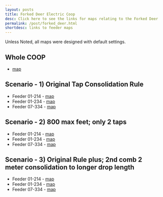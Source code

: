 ```yaml
---
layout: posts
title: Forked Deer Electric Coop
desc: Click here to see the links for maps relating to the Forked Deer Coop.  This is organized by substation/feeders. 
permalink: /post/forked_deer.html
shortdesc: links to feeder maps
---
```


Unless Noted, all maps were designed with default settings.

Whole COOP
----------
* [map](/coop/forked_deer/coop.html)

Scenario - 1) Original Tap Consolidation Rule
---------
* Feeder 01-214 - [map](/coop/forked_deer/s01_f214.html)
* Feeder 01-234 - [map](/coop/forked_deer/s01_f234.html)
* Feeder 07-334 - [map](/coop/forked_deer/s07_f334.html)

Scenario - 2) 800 max feet; only 2 taps
---------
* Feeder 01-214 - [map](/coop/forked_deer/s01_f214_n_800.html)
* Feeder 01-234 - [map](/coop/forked_deer/s01_f234_n_800.html)
* Feeder 07-334 - [map](/coop/forked_deer/s07_f334_n_800.html)

Scenario - 3) Original Rule plus; 2nd comb 2 meter consolidation to longer drop length
------------
* Feeder 01-214 - [map](/coop/forked_deer/s01_f214_800_adss_t.html)
* Feeder 01-234 - [map](/coop/forked_deer/s01_f234_800_adss_t.html)
* Feeder 07-334 - [map](/coop/forked_deer/s07_f334_800_adss_t.html)
